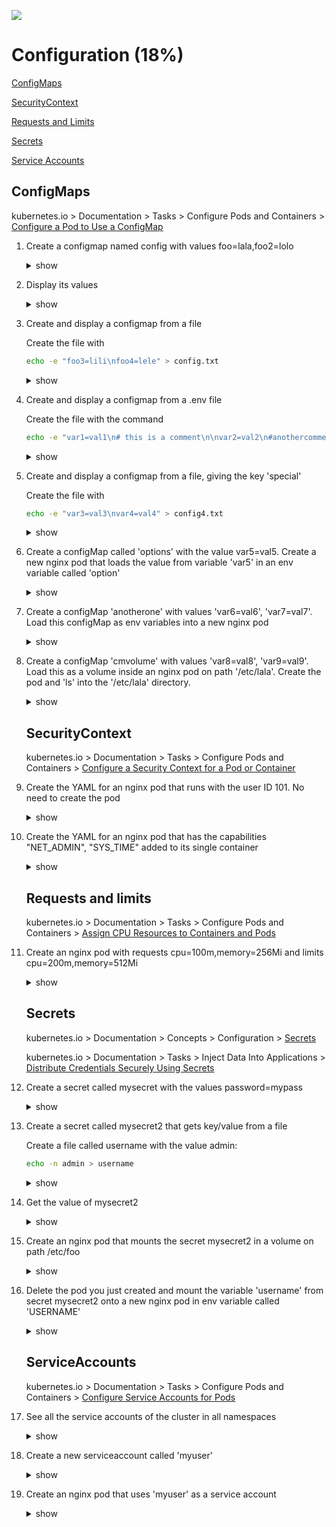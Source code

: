 ![](https://gaforgithub.azurewebsites.net/api?repo=CKAD-exercises/configuration&empty)
# Configuration (18%)

[ConfigMaps](#configmaps)

[SecurityContext](#securitycontext)

[Requests and Limits](#requests-and-limits)

[Secrets](#secrets)

[Service Accounts](#serviceaccounts)

## ConfigMaps

kubernetes.io > Documentation > Tasks > Configure Pods and Containers > [Configure a Pod to Use a ConfigMap](https://kubernetes.io/docs/tasks/configure-pod-container/configure-pod-configmap/)

1. Create a configmap named config with values foo=lala,foo2=lolo

    <details><summary>show</summary>
    <p>

    ```bash
    kubectl create configmap config --from-literal=foo=lala --from-literal=foo2=lolo
    ```

    </p>
    </details>

1. Display its values

    <details><summary>show</summary>
    <p>

    ```bash
    kubectl get cm config -o yaml
    # or
    kubectl describe cm config
    ```

    </p>
    </details>

1. Create and display a configmap from a file

    Create the file with

    ```bash
    echo -e "foo3=lili\nfoo4=lele" > config.txt
    ```

    <details><summary>show</summary>
    <p>

    ```bash
    kubectl create cm configmap2 --from-file=config.txt
    kubectl get cm configmap2 -o yaml
    ```

    </p>
    </details>

1. Create and display a configmap from a .env file

    Create the file with the command

    ```bash
    echo -e "var1=val1\n# this is a comment\n\nvar2=val2\n#anothercomment" > config.env
    ```

    <details><summary>show</summary>
    <p>

    ```bash
    kubectl create cm configmap3 --from-env-file=config.env
    kubectl get cm configmap3 -o yaml
    ```

    </p>
    </details>

1. Create and display a configmap from a file, giving the key 'special'

    Create the file with

    ```bash
    echo -e "var3=val3\nvar4=val4" > config4.txt
    ```

    <details><summary>show</summary>
    <p>

    ```bash
    kubectl create cm configmap4 --from-file=special=config4.txt
    kubectl describe cm configmap4
    kubectl get cm configmap4 -o yaml
    ```

    </p>
    </details>

1. Create a configMap called 'options' with the value var5=val5. Create a new nginx pod that loads the value from variable 'var5' in an env variable called 'option'

    <details><summary>show</summary>
    <p>

    ```bash
    kubectl create cm options --from-literal=var5=val5
    kubectl run nginx --image=nginx --restart=Never --dry-run=client -o yaml > pod.yaml
    vi pod.yaml
    ```

    ```YAML
    apiVersion: v1
    kind: Pod
    metadata:
      creationTimestamp: null
      labels:
        run: nginx
      name: nginx
    spec:
      containers:
      - image: nginx
        imagePullPolicy: IfNotPresent
        name: nginx
        resources: {}
        env:
        - name: option # name of the env variable
          valueFrom:
            configMapKeyRef:
              name: options # name of config map
              key: var5 # name of the entity in config map
      dnsPolicy: ClusterFirst
      restartPolicy: Never
    status: {}
    ```

    ```bash
    kubectl create -f pod.yaml
    kubectl exec -it nginx -- env | grep option # will show 'option=val5'
    ```

    </p>
    </details>

1. Create a configMap 'anotherone' with values 'var6=val6', 'var7=val7'. Load this configMap as env variables into a new nginx pod

    <details><summary>show</summary>
    <p>

    ```bash
    kubectl create configmap anotherone --from-literal=var6=val6 --from-literal=var7=val7
    kubectl run --restart=Never nginx --image=nginx -o yaml --dry-run=client > pod.yaml
    vi pod.yaml
    ```

    ```YAML
    apiVersion: v1
    kind: Pod
    metadata:
      creationTimestamp: null
      labels:
        run: nginx
      name: nginx
    spec:
      containers:
      - image: nginx
        imagePullPolicy: IfNotPresent
        name: nginx
        resources: {}
        envFrom: # different than previous one, that was 'env'
        - configMapRef: # different from the previous one, was 'configMapKeyRef'
            name: anotherone # the name of the config map
      dnsPolicy: ClusterFirst
      restartPolicy: Never
    status: {}
    ```

    ```bash
    kubectl create -f pod.yaml
    kubectl exec -it nginx -- env 
    ```

    </p>
    </details>

1. Create a configMap 'cmvolume' with values 'var8=val8', 'var9=val9'. Load this as a volume inside an nginx pod on path '/etc/lala'. Create the pod and 'ls' into the '/etc/lala' directory.

    <details><summary>show</summary>
    <p>

    ```bash
    kubectl create configmap cmvolume --from-literal=var8=val8 --from-literal=var9=val9
    kubectl run nginx --image=nginx --restart=Never -o yaml --dry-run=client > pod.yaml
    vi pod.yaml
    ```

    ```YAML
    apiVersion: v1
    kind: Pod
    metadata:
      creationTimestamp: null
      labels:
        run: nginx
      name: nginx
    spec:
      volumes: # add a volumes list
      - name: myvolume # just a name, you'll reference this in the pods
        configMap:
          name: cmvolume # name of your configmap
      containers:
      - image: nginx
        imagePullPolicy: IfNotPresent
        name: nginx
        resources: {}
        volumeMounts: # your volume mounts are listed here
        - name: myvolume # the name that you specified in pod.spec.volumes.name
          mountPath: /etc/lala # the path inside your container
      dnsPolicy: ClusterFirst
      restartPolicy: Never
    status: {}
    ```

    ```bash
    kubectl create -f pod.yaml
    kubectl exec -it nginx -- /bin/sh
    cd /etc/lala
    ls # will show var8 var9
    cat var8 # will show val8
    ```

    </p>
    </details>

    ## SecurityContext

    kubernetes.io > Documentation > Tasks > Configure Pods and Containers > [Configure a Security Context for a Pod or Container](https://kubernetes.io/docs/tasks/configure-pod-container/security-context/)

1. Create the YAML for an nginx pod that runs with the user ID 101. No need to create the pod

    <details><summary>show</summary>
    <p>

    ```bash
    kubectl run nginx --image=nginx --restart=Never --dry-run=client -o yaml > pod.yaml
    vi pod.yaml
    ```

    ```YAML
    apiVersion: v1
    kind: Pod
    metadata:
      creationTimestamp: null
      labels:
        run: nginx
      name: nginx
    spec:
      securityContext: # insert this line
        runAsUser: 101 # UID for the user
      containers:
      - image: nginx
        imagePullPolicy: IfNotPresent
        name: nginx
        resources: {}
      dnsPolicy: ClusterFirst
      restartPolicy: Never
    status: {}
    ```

    </p>
    </details>


1. Create the YAML for an nginx pod that has the capabilities "NET_ADMIN", "SYS_TIME" added to its single container

    <details><summary>show</summary>
    <p>

    ```bash
    kubectl run nginx --image=nginx --restart=Never --dry-run=client -o yaml > pod.yaml
    vi pod.yaml
    ```

    ```YAML
    apiVersion: v1
    kind: Pod
    metadata:
      creationTimestamp: null
      labels:
        run: nginx
      name: nginx
    spec:
      containers:
      - image: nginx
        imagePullPolicy: IfNotPresent
        name: nginx
        securityContext: # insert this line
          capabilities: # and this
            add: ["NET_ADMIN", "SYS_TIME"] # this as well
        resources: {}
      dnsPolicy: ClusterFirst
      restartPolicy: Never
    status: {}
    ```

    </p>
    </details>

    ## Requests and limits

    kubernetes.io > Documentation > Tasks > Configure Pods and Containers > [Assign CPU Resources to Containers and Pods](https://kubernetes.io/docs/tasks/configure-pod-container/assign-cpu-resource/)

1. Create an nginx pod with requests cpu=100m,memory=256Mi and limits cpu=200m,memory=512Mi

    <details><summary>show</summary>
    <p>

    ```bash
    kubectl run nginx --image=nginx --dry-run=client -o yaml > pod.yaml
    vi pod.yaml
    ```

    ```YAML
    apiVersion: v1
    kind: Pod
    metadata:
      creationTimestamp: null
      labels:
        run: nginx
      name: nginx
    spec:
      containers:
      - image: nginx
        name: nginx
        resources:
          requests:
            memory: "256Mi"
            cpu: 100m
          limits:    
            memory: "512Mi"
            cpu: 200m
      dnsPolicy: ClusterFirst
      restartPolicy: Always
    status: {}
    ``` 

    </p>
    </details>

    ## Secrets

    kubernetes.io > Documentation > Concepts > Configuration > [Secrets](https://kubernetes.io/docs/concepts/configuration/secret/)

    kubernetes.io > Documentation > Tasks > Inject Data Into Applications > [Distribute Credentials Securely Using Secrets](https://kubernetes.io/docs/tasks/inject-data-application/distribute-credentials-secure/)

1. Create a secret called mysecret with the values password=mypass

    <details><summary>show</summary>
    <p>

    ```bash
    kubectl create secret generic mysecret --from-literal=password=mypass
    ```

    </p>
    </details>

1. Create a secret called mysecret2 that gets key/value from a file

    Create a file called username with the value admin:

    ```bash
    echo -n admin > username
    ```

    <details><summary>show</summary>
    <p>

    ```bash
    kubectl create secret generic mysecret2 --from-file=username
    ```

    </p>
    </details>

1. Get the value of mysecret2

    <details><summary>show</summary>
    <p>

    ```bash
    kubectl get secret mysecret2 -o yaml
    echo -n YWRtaW4= | base64 -d # on MAC it is -D, which decodes the value and shows 'admin'
    ```

    Alternative using `--jsonpath`:

    ```bash
    kubectl get secret mysecret2 -o jsonpath='{.data.username}' | base64 -d  # on MAC it is -D
    ```

    Alternative using `--template`:

    ```bash
    kubectl get secret mysecret2 --template '{{.data.username}}' | base64 -d  # on MAC it is -D
    ```

    Alternative using `jq`:

    ```bash
    kubectl get secret mysecret2 -o json | jq -r .data.username | base64 -d  # on MAC it is -D
    ```

    </p>
    </details>

1. Create an nginx pod that mounts the secret mysecret2 in a volume on path /etc/foo

    <details><summary>show</summary>
    <p>

    ```bash
    kubectl run nginx --image=nginx --restart=Never -o yaml --dry-run=client > pod.yaml
    vi pod.yaml
    ```

    ```YAML
    apiVersion: v1
    kind: Pod
    metadata:
      creationTimestamp: null
      labels:
        run: nginx
      name: nginx
    spec:
      volumes: # specify the volumes
      - name: foo # this name will be used for reference inside the container
        secret: # we want a secret
          secretName: mysecret2 # name of the secret - this must already exist on pod creation
      containers:
      - image: nginx
        imagePullPolicy: IfNotPresent
        name: nginx
        resources: {}
        volumeMounts: # our volume mounts
        - name: foo # name on pod.spec.volumes
          mountPath: /etc/foo #our mount path
      dnsPolicy: ClusterFirst
      restartPolicy: Never
    status: {}
    ```

    ```bash
    kubectl create -f pod.yaml
    kubectl exec -it nginx -- /bin/bash
    ls /etc/foo  # shows username
    cat /etc/foo/username # shows admin
    ```

    </p>
    </details>

1. Delete the pod you just created and mount the variable 'username' from secret mysecret2 onto a new nginx pod in env variable called 'USERNAME'

    <details><summary>show</summary>
    <p>

    ```bash
    kubectl delete po nginx
    kubectl run nginx --image=nginx --restart=Never -o yaml --dry-run=client > pod.yaml
    vi pod.yaml
    ```

    ```YAML
    apiVersion: v1
    kind: Pod
    metadata:
      creationTimestamp: null
      labels:
        run: nginx
      name: nginx
    spec:
      containers:
      - image: nginx
        imagePullPolicy: IfNotPresent
        name: nginx
        resources: {}
        env: # our env variables
        - name: USERNAME # asked name
          valueFrom:
            secretKeyRef: # secret reference
              name: mysecret2 # our secret's name
              key: username # the key of the data in the secret
      dnsPolicy: ClusterFirst
      restartPolicy: Never
    status: {}
    ```

    ```bash
    kubectl create -f pod.yaml
    kubectl exec -it nginx -- env | grep USERNAME | cut -d '=' -f 2 # will show 'admin'
    ```

    </p>
    </details>

    ## ServiceAccounts

    kubernetes.io > Documentation > Tasks > Configure Pods and Containers > [Configure Service Accounts for Pods](https://kubernetes.io/docs/tasks/configure-pod-container/configure-service-account/)

1. See all the service accounts of the cluster in all namespaces

    <details><summary>show</summary>
    <p>

    ```bash
    kubectl get sa --all-namespaces
    ```
    Alternatively 

    ```bash
    kubectl get sa -A
    ```

    </p>
    </details>

1. Create a new serviceaccount called 'myuser'

    <details><summary>show</summary>
    <p>

    ```bash
    kubectl create sa myuser
    ```

    Alternatively:

    ```bash
    # let's get a template easily
    kubectl get sa default -o yaml > sa.yaml
    vim sa.yaml
    ```

    ```YAML
    apiVersion: v1
    kind: ServiceAccount
    metadata:
      name: myuser
    ```

    ```bash
    kubectl create -f sa.yaml
    ```

    </p>
    </details>

1. Create an nginx pod that uses 'myuser' as a service account

    <details><summary>show</summary>
    <p>

    ```bash
    kubectl run nginx --image=nginx --restart=Never -o yaml --dry-run=client > pod.yaml
    vi pod.yaml
    ```

    ```YAML
    apiVersion: v1
    kind: Pod
    metadata:
      creationTimestamp: null
      labels:
        run: nginx
      name: nginx
    spec:
      serviceAccountName: myuser # we use pod.spec.serviceAccountName
      containers:
      - image: nginx
        imagePullPolicy: IfNotPresent
        name: nginx
        resources: {}
      dnsPolicy: ClusterFirst
      restartPolicy: Never
    status: {}
    ```

    or

    ```YAML
    apiVersion: v1
    kind: Pod
    metadata:
      creationTimestamp: null
      labels:
        run: nginx
      name: nginx
    spec:
      serviceAccount: myuser # we use pod.spec.serviceAccount
      containers:
      - image: nginx
        imagePullPolicy: IfNotPresent
        name: nginx
        resources: {}
      dnsPolicy: ClusterFirst
      restartPolicy: Never
    status: {}
    ```

    ```bash
    kubectl create -f pod.yaml
    kubectl describe pod nginx # will see that a new secret called myuser-token-***** has been mounted
    ```


    </p>
    </details>
